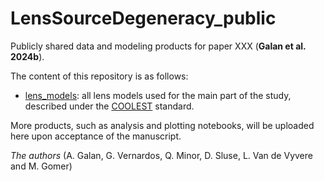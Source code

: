 # LensSourceDegeneracy_public

Publicly shared data and modeling products for paper XXX (__Galan et al. 2024b__).

The content of this repository is as follows:

- [lens_models](lens_models): all lens models used for the main part of the study, described under the [COOLEST](https://github.com/aymgal/COOLEST) standard.

More products, such as analysis and plotting notebooks, will be uploaded here upon acceptance of the manuscript.

_The authors_ (A. Galan, G. Vernardos, Q. Minor, D. Sluse, L. Van de Vyvere and M. Gomer)
